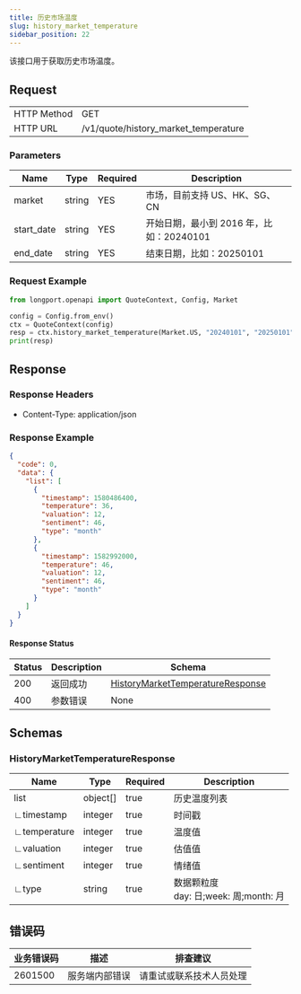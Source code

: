 ```yaml
---
title: 历史市场温度
slug: history_market_temperature
sidebar_position: 22
---
```


该接口用于获取历史市场温度。

<SDKLinks module="quote" klass="QuoteContext" method="history_market_temperature" />

## Request

<table className="http-basic">
<tbody>
<tr><td className="http-basic-key">HTTP Method</td><td>GET</td></tr>
<tr><td className="http-basic-key">HTTP URL</td><td>/v1/quote/history_market_temperature</td></tr>
</tbody>
</table>

### Parameters

| Name       | Type   | Required | Description                              |
| ---------- | ------ | -------- | ---------------------------------------- |
| market     | string | YES      | 市场，目前支持 US、HK、SG、CN            |
| start_date | string | YES      | 开始日期，最小到 2016 年，比如：20240101 |
| end_date   | string | YES      | 结束日期，比如：20250101                 |

### Request Example

```python
from longport.openapi import QuoteContext, Config, Market

config = Config.from_env()
ctx = QuoteContext(config)
resp = ctx.history_market_temperature(Market.US, "20240101", "20250101")
print(resp)
```

## Response

### Response Headers

- Content-Type: application/json

### Response Example

```json
{
  "code": 0,
  "data": {
    "list": [
      {
        "timestamp": 1580486400,
        "temperature": 36,
        "valuation": 12,
        "sentiment": 46,
        "type": "month"
      },
      {
        "timestamp": 1582992000,
        "temperature": 46,
        "valuation": 12,
        "sentiment": 46,
        "type": "month"
      }
    ]
  }
}
```

#### Response Status

| Status | Description | Schema                                                                   |
| ------ | ----------- | ------------------------------------------------------------------------ |
| 200    | 返回成功    | [HistoryMarketTemperatureResponse](#history_market_temperature_response) |
| 400    | 参数错误    | None                                                                     |

<aside className="success">
</aside>

## Schemas

### HistoryMarketTemperatureResponse

<a id="history_market_temperature_response"></a>

| Name         | Type     | Required | Description                                 |
| ------------ | -------- | -------- | ------------------------------------------- |
| list | object[] | true     | 历史温度列表                                |
| ∟timestamp      | integer  | true     | 时间戳                                      |
| ∟temperature    | integer  | true     | 温度值                                          |
| ∟valuation      | integer  | true     | 估值值                                          |
| ∟sentiment      | integer  | true     | 情绪值                                          |
| ∟type        | string   | true     | 数据颗粒度 <br />day: 日;week: 周;month: 月 |
## 错误码

| 业务错误码 | 描述           | 排查建议                 |
| ---------- | -------------- | ------------------------ |
| 2601500    | 服务端内部错误 | 请重试或联系技术人员处理 |
